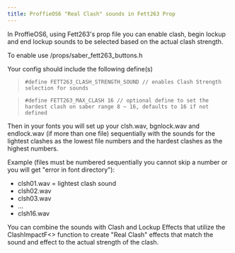 ```yaml
---
title: ProffieOS6 "Real Clash" sounds in Fett263 Prop
---
```

In ProffieOS6, using Fett263's prop file you can enable clash, begin lockup and end lockup sounds to be selected based on the actual clash strength.

To enable use /props/saber_fett263_buttons.h

Your config should include the following define(s)

> ``#define FETT263_CLASH_STRENGTH_SOUND // enables Clash Strength selection for sounds``

> ``#define FETT263_MAX_CLASH 16 // optional define to set the hardest clash on saber range 8 ~ 16, defaults to 16 if not defined``

Then in your fonts you will set up your clsh.wav, bgnlock.wav and endlock.wav (if more than one file) sequentially with the sounds for the lightest clashes as the lowest file numbers and the hardest clashes as the highest numbers.

Example (files must be numbered sequentially you cannot skip a number or you will get "error in font directory"):
* clsh01.wav = lightest clash sound
* clsh02.wav
* clsh03.wav
* ...
* clsh16.wav

You can combine the sounds with Clash and Lockup Effects that utilize the ClashImpactF<> function to create "Real Clash" effects that match the sound and effect to the actual strength of the clash.